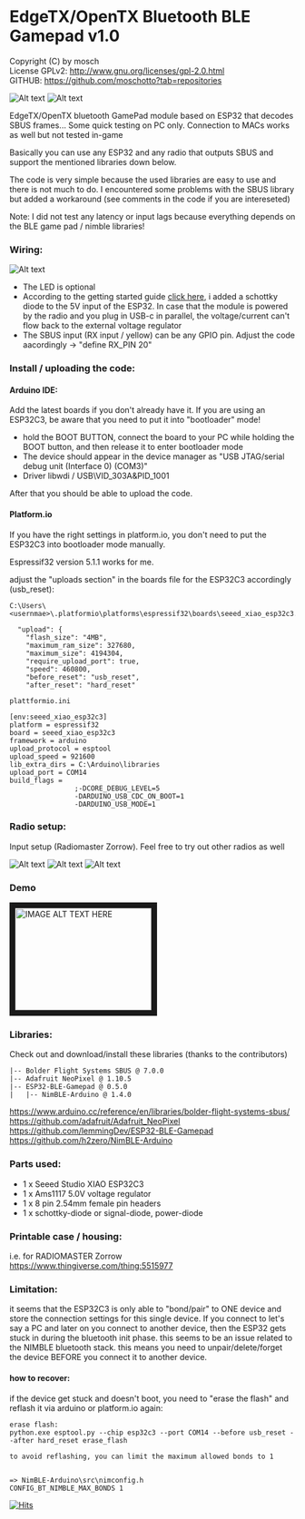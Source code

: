# EdgeTX/OpenTX Bluetooth BLE Gamepad  v1.0

Copyright (C) by mosch   
License GPLv2: http://www.gnu.org/licenses/gpl-2.0.html       
GITHUB: https://github.com/moschotto?tab=repositories 

![Alt text](https://github.com/moschotto/OpenTX_EdgeTX_Bluetooth_GamePad/blob/main/Media/front.png)
![Alt text](https://github.com/moschotto/OpenTX_EdgeTX_Bluetooth_GamePad/blob/main/Media/IMG_0454.jpg)

EdgeTX/OpenTX bluetooth GamePad module based on ESP32 that decodes SBUS frames... 
Some quick testing on PC only. Connection to MACs works as well but not tested in-game

Basically you can use any ESP32 and any radio that outputs SBUS and support the mentioned libraries down below.

The code is very simple because the used libraries are easy to use and there is not much to do. I encountered some problems with the SBUS library but added a workaround (see comments in the code if you are intereseted)

Note: I did not test any latency or input lags because everything depends on the BLE game pad / nimble libraries!

### Wiring:

![Alt text](https://github.com/moschotto/OpenTX_EdgeTX_Bluetooth_GamePad/blob/main/Media/wiring-diagram.png)

- The LED is optional
- According to the getting started guide <a href="https://wiki.seeedstudio.com/XIAO_ESP32C3_Getting_Started/">click here</a>, i added a schottky diode to the 5V input of the ESP32. In case that the module is powered by the radio and you plug in USB-c in parallel, the voltage/current can't flow back to the external voltage regulator
- The SBUS input (RX input / yellow) can be any GPIO pin. Adjust the code aacordingly -> "define RX_PIN 20"

### Install / uploading the code:

#### Arduino IDE:

Add the latest boards if you don't already have it. If you are using an ESP32C3, be aware that you need to put it into "bootloader" mode!

- hold the BOOT BUTTON, connect the board to your PC while holding the BOOT button, and then release it to enter bootloader mode
- The device should appear in the device manager as "USB JTAG/serial debug unit (Interface 0) (COM3)" 
- Driver libwdi / USB\VID_303A&PID_1001

After that you should be able to upload the code.

#### Platform.io

If you have the right settings in platform.io, you don't need to put the ESP32C3 into bootloader mode manually.

Espressif32 version 5.1.1 works for me.

adjust the "uploads section" in the boards file for the ESP32C3 accordingly (usb_reset):

```
C:\Users\<usernmae>\.platformio\platforms\espressif32\boards\seeed_xiao_esp32c3.json
  
  "upload": {
    "flash_size": "4MB",
    "maximum_ram_size": 327680,
    "maximum_size": 4194304,
    "require_upload_port": true,
    "speed": 460800,
	"before_reset": "usb_reset",
	"after_reset": "hard_reset"
```



```
plattformio.ini

[env:seeed_xiao_esp32c3]
platform = espressif32
board = seeed_xiao_esp32c3
framework = arduino
upload_protocol = esptool
upload_speed = 921600
lib_extra_dirs = C:\Arduino\libraries
upload_port = COM14
build_flags =
                ;-DCORE_DEBUG_LEVEL=5
                -DARDUINO_USB_CDC_ON_BOOT=1
                -DARDUINO_USB_MODE=1

```
### Radio setup:

Input setup (Radiomaster Zorrow). Feel free to try out other radios as well

![Alt text](https://github.com/moschotto/OpenTX_EdgeTX_Bluetooth_GamePad/blob/main/Media/SBUS.png)
![Alt text](https://github.com/moschotto/OpenTX_EdgeTX_Bluetooth_GamePad/blob/main/Media/Mixer1.png)
![Alt text](https://github.com/moschotto/OpenTX_EdgeTX_Bluetooth_GamePad/blob/main/Media/Mixer2.png)


### Demo
<a href="http://www.youtube.com/watch?feature=player_embedded&v=TKDMgXqkkfQ" target="_blank"><img src="http://img.youtube.com/vi/TKDMgXqkkfQ/0.jpg" 
alt="IMAGE ALT TEXT HERE" width="240" height="180" border="10" /></a>

### Libraries:

Check out and download/install these libraries (thanks to the contributors)

```
|-- Bolder Flight Systems SBUS @ 7.0.0
|-- Adafruit NeoPixel @ 1.10.5
|-- ESP32-BLE-Gamepad @ 0.5.0
|   |-- NimBLE-Arduino @ 1.4.0

```
https://www.arduino.cc/reference/en/libraries/bolder-flight-systems-sbus/
https://github.com/adafruit/Adafruit_NeoPixel
https://github.com/lemmingDev/ESP32-BLE-Gamepad
https://github.com/h2zero/NimBLE-Arduino

### Parts used:

- 1 x Seeed Studio XIAO ESP32C3
- 1 x Ams1117 5.0V voltage regulator 
- 1 x 8 pin 2.54mm female pin headers
- 1 x schottky-diode or signal-diode, power-diode

### Printable case / housing:
i.e. for RADIOMASTER Zorrow  
https://www.thingiverse.com/thing:5515977



### Limitation:

it seems that the ESP32C3 is only able to "bond/pair" to ONE device and store the connection settings for this single device. If you connect to let's say a PC and later on you connect to another device, then the ESP32 gets stuck in during the bluetooth init phase. this seems to be an issue related to the NIMBLE bluetooth stack. this means you need to unpair/delete/forget the device BEFORE you connect it to another device. 

#### how to recover:
if the device get stuck and doesn't boot, you need to "erase the flash" and reflash it via arduino or platform.io again:

```
erase flash:
python.exe esptool.py --chip esp32c3 --port COM14 --before usb_reset --after hard_reset erase_flash

to avoid reflashing, you can limit the maximum allowed bonds to 1 


=> NimBLE-Arduino\src\nimconfig.h
CONFIG_BT_NIMBLE_MAX_BONDS 1
```

[![Hits](https://hits.seeyoufarm.com/api/count/incr/badge.svg?url=https%3A%2F%2Fgithub.com%2Fmoschotto%2FOpenTX_EdgeTX_Bluetooth_GamePad&count_bg=%2379C83D&title_bg=%23555555&icon=&icon_color=%23E7E7E7&title=hits&edge_flat=false)](https://hits.seeyoufarm.com)
